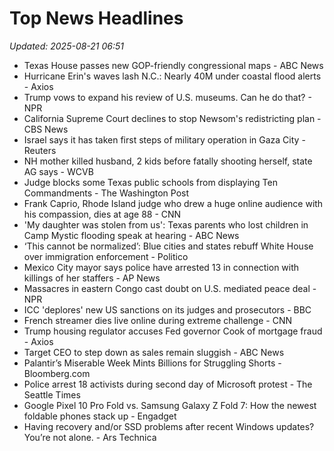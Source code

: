 # Top News Headlines

_Updated: 2025-08-21 06:51_

- Texas House passes new GOP-friendly congressional maps - ABC News
- Hurricane Erin's waves lash N.C.: Nearly 40M under coastal flood alerts - Axios
- Trump vows to expand his review of U.S. museums. Can he do that? - NPR
- California Supreme Court declines to stop Newsom's redistricting plan - CBS News
- Israel says it has taken first steps of military operation in Gaza City - Reuters
- NH mother killed husband, 2 kids before fatally shooting herself, state AG says - WCVB
- Judge blocks some Texas public schools from displaying Ten Commandments - The Washington Post
- Frank Caprio, Rhode Island judge who drew a huge online audience with his compassion, dies at age 88 - CNN
- 'My daughter was stolen from us': Texas parents who lost children in Camp Mystic flooding speak at hearing - ABC News
- ‘This cannot be normalized’: Blue cities and states rebuff White House over immigration enforcement - Politico
- Mexico City mayor says police have arrested 13 in connection with killings of her staffers - AP News
- Massacres in eastern Congo cast doubt on U.S. mediated peace deal - NPR
- ICC 'deplores' new US sanctions on its judges and prosecutors - BBC
- French streamer dies live online during extreme challenge - CNN
- Trump housing regulator accuses Fed governor Cook of mortgage fraud - Axios
- Target CEO to step down as sales remain sluggish - ABC News
- Palantir’s Miserable Week Mints Billions for Struggling Shorts - Bloomberg.com
- Police arrest 18 activists during second day of Microsoft protest - The Seattle Times
- Google Pixel 10 Pro Fold vs. Samsung Galaxy Z Fold 7: How the newest foldable phones stack up - Engadget
- Having recovery and/or SSD problems after recent Windows updates? You’re not alone. - Ars Technica